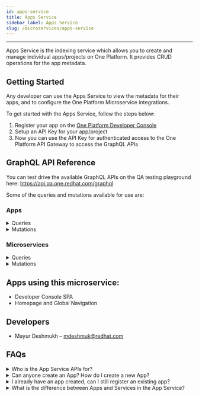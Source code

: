 ```yaml
---
id: apps-service
title: Apps Service
sidebar_label: Apps Service
slug: /microservices/apps-service
---
```

***

Apps Service is the indexing service which allows you to create and manage individual apps/projects on One Platform. It provides CRUD operations for the app metadata.

## Getting Started

Any developer can use the Apps Service to view the metadata for their apps, and to configure the One Platform Microservice integrations.

To get started with the Apps Service, follow the steps below:

1. Register your app on the [One Platform Developer Console](https://one.redhat.com/console)
2. Setup an API Key for your app/project
3. Now you can use the API Key for authenticated access to the One Platform API Gateway to access the GraphQL APIs

## GraphQL API Reference

You can test drive the available GraphQL APIs on the QA testing playground here:
https://api.qa.one.redhat.com/graphql

Some of the queries and mutations available for use are:

### Apps

<details><summary>Queries</summary>

| Query | Description |
|---|---|
| `myApps` | Returns a list of all Apps you have registered. The user id is deduced from the Authorization header (i.e. JWT Token or the API Key) |
| `app(appId: String!)` | Returns the metadata of a single app by it's unique `appId` |
| `findApps(selectors: FindAppsInput!)` | Used to find an app by any of the available fields |

</details>

<details><summary>Mutations</summary>

| Mutation | Description |
|---|---|
| `createApp(app: CreateAppInput!)` | Creates/Registers a new app/project |
| `updateApp(id: ID!, app: UpdateAppInput!)` | Update/modify the metadata of your existing app/project |
| `deleteApp(id: ID!)` | Delete an existing app/project |

</details>

### Microservices

<details><summary>Queries</summary>

| Query | Description |
|---|---|
| `myServices` | Returns a list of all services you have registered. The user id is deduced from the Authorization header (i.e. JWT Token or the API Key) |
| `service(serviceId: String!)` | Returns the metadata of a single service by it's unique `serviceId` |
| `findServices(selectors: FindServiceInput!)` | Used to find an service by any of the available fields |

</details>

<details><summary>Mutations</summary>

| Mutation | Description |
|---|---|
| `createService(service: CreateServiceInput!)` | Creates a new Service |
| `updateService(id: ID!, service: UpdateServiceInput!)` | Update/modify the metadata of an existing service |
| `deleteService(id: ID!)` | Delete an existing service |

</details>

## Apps using this microservice:

- Developer Console SPA
- Homepage and Global Navigation

## Developers

- Mayur Deshmukh – mdeshmuk@redhat.com

## FAQs

<details><summary>Who is the App Service APIs for?</summary>
The App Service APIs are for any developer who wants use the metadata of an app they have registered on the One Platform.
</details>

<details><summary>Can anyone create an App? How do I create a new App?</summary>
Yes. Anyone can create an app as long as you have an internal Red Hat account (i.e. as long as you are a Red Hat employee).

To create a new App, it is recommended to use the [Developer Console UI](https://one.redhat.com/console) as it provides a graphical interface for quickly and easily creating an app/project on One Platform.
</details>

<details><summary>I already have an app created, can I still register an existing app?</summary>
Yes. If you want to integrate you app with any of the One Platform Microservices, registering you app in the Apps Service (via the Developer Console or the Apps Service APIs) is the easiest way to do so.
</details>

<details><summary>What is the difference between Apps and Services in the App Service?</summary>
The Apps are any app or projects you have or that you are working on.

The Services are reserved for the metadata of the One Platform's internal microservices.
</details>
